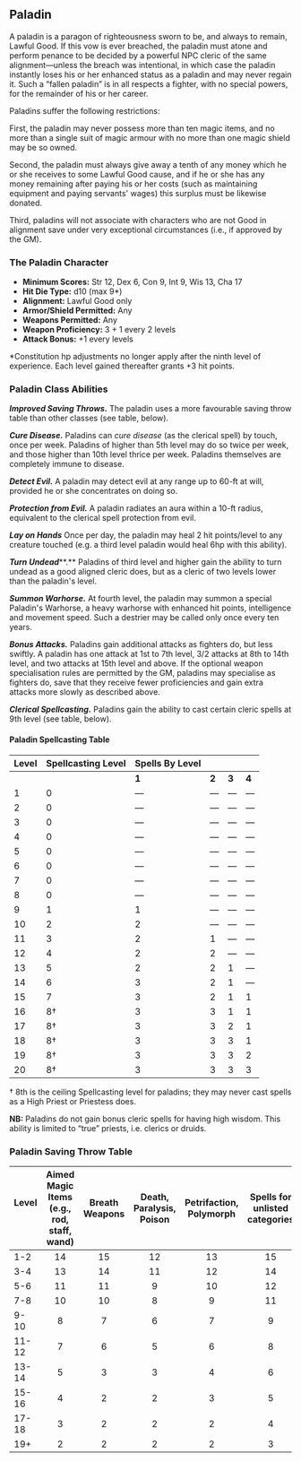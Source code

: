 ## Paladin

A paladin is a paragon of righteousness sworn to be, and always to remain, Lawful Good. If this vow is ever breached, the paladin must atone and perform penance to be decided by a powerful NPC cleric of the same alignment—unless the breach was intentional, in which case the paladin instantly loses his or her enhanced status as a paladin and may never regain it. Such a “fallen paladin” is in all respects a fighter, with no special powers, for the remainder of his or her career.

Paladins suffer the following restrictions:

First, the paladin may never possess more than ten magic items, and no more than a single suit of magic armour with no more than one magic shield may be so owned.

Second, the paladin must always give away a tenth of any money which he or she receives to some Lawful Good cause, and if he or she has any money remaining after paying his or her costs (such as maintaining equipment and paying servants' wages) this surplus must be likewise donated.

Third, paladins will not associate with characters who are not Good in alignment save under very exceptional circumstances (i.e., if approved by the GM).

### The Paladin Character

- **Minimum Scores:** Str 12, Dex 6, Con 9, Int 9, Wis 13, Cha 17
- **Hit Die Type:** d10 (max 9\*)
- **Alignment:** Lawful Good only
- **Armor/Shield Permitted:** Any
- **Weapons Permitted:** Any
- **Weapon Proficiency:** 3 + 1 every 2 levels
- **Attack Bonus:** +1 every levels

\*Constitution hp adjustments no longer apply after the ninth level of experience. Each level gained thereafter grants +3 hit points.

### Paladin Class Abilities

***Improved Saving Throws.*** The paladin uses a more favourable saving throw table than other classes (see table, below).

***Cure Disease.*** Paladins can *cure disease* (as the clerical spell) by touch, once per week. Paladins of higher than 5th level may do so twice per week, and those higher than 10th level thrice per week. Paladins themselves are completely immune to disease.

***Detect Evil.*** A paladin may detect evil at any range up to 60-ft at will, provided he or she concentrates on doing so.

***Protection from Evil.*** A paladin radiates an aura within a 10-ft radius, equivalent to the clerical spell protection from evil.

***Lay on Hands*** Once per day, the paladin may heal 2 hit points/level to any creature touched (e.g. a third level paladin would heal 6hp with this ability).

***Turn Undead*****.** Paladins of third level and higher gain the ability to turn undead as a good aligned cleric does, but as a cleric of two levels lower than the paladin's level.

***Summon Warhorse.*** At fourth level, the paladin may summon a special Paladin's Warhorse, a heavy warhorse with enhanced hit points, intelligence and movement speed. Such a destrier may be called only once every ten years.

***Bonus Attacks.*** Paladins gain additional attacks as fighters do, but less swiftly. A paladin has one attack at 1st to 7th level, 3/2 attacks at 8th to 14th level, and two attacks at 15th level and above. If the optional weapon specialisation rules are permitted by the GM, paladins may specialise as fighters do, save that they receive fewer proficiencies and gain extra attacks more slowly as described above.

***Clerical Spellcasting.*** Paladins gain the ability to cast certain cleric spells at 9th level (see table, below).

#### Paladin Spellcasting Table

| **Level** | **Spellcasting Level** | **Spells By Level** |     |     |     |
| --- | --- | --- | --- | --- | --- |
|     |     | **1** | **2** | **3** | **4** |
| 1   | 0   | —   | —   | —   | —   |
| 2   | 0   | —   | —   | —   | —   |
| 3   | 0   | —   | —   | —   | —   |
| 4   | 0   | —   | —   | —   | —   |
| 5   | 0   | —   | —   | —   | —   |
| 6   | 0   | —   | —   | —   | —   |
| 7   | 0   | —   | —   | —   | —   |
| 8   | 0   | —   | —   | —   | —   |
| 9   | 1   | 1   | —   | —   | —   |
| 10  | 2   | 2   | —   | —   | —   |
| 11  | 3   | 2   | 1   | —   | —   |
| 12  | 4   | 2   | 2   | —   | —   |
| 13  | 5   | 2   | 2   | 1   | —   |
| 14  | 6   | 3   | 2   | 1   | —   |
| 15  | 7   | 3   | 2   | 1   | 1   |
| 16  | 8†  | 3   | 3   | 1   | 1   |
| 17  | 8†  | 3   | 3   | 2   | 1   |
| 18  | 8†  | 3   | 3   | 3   | 1   |
| 19  | 8†  | 3   | 3   | 3   | 2   |
| 20  | 8†  | 3   | 3   | 3   | 3   |

† 8th is the ceiling Spellcasting level for paladins; they may never cast spells as a High Priest or Priestess does.

**NB:** Paladins do not gain bonus cleric spells for having high wisdom. This ability is limited to “true” priests, i.e. clerics or druids.

### Paladin Saving Throw Table

| **Level** &nbsp; &nbsp; | **Aimed Magic Items (e.g., rod, staff, wand)** | **Breath Weapons** | **Death, Paralysis, Poison** | **Petrifaction, Polymorph** | **Spells for unlisted categories** |
| --- |:---:|:---:|:---:|:---:|:---:|
| 1-2 | 14  | 15  | 12  | 13  | 15  |
| 3-4 | 13  | 14  | 11  | 12  | 14  |
| 5-6 | 11  | 11  | 9   | 10  | 12  |
| 7-8 | 10  | 10  | 8   | 9   | 11  |
| 9-10 | 8   | 7   | 6   | 7   | 9   |
| 11-12 | 7   | 6   | 5   | 6   | 8   |
| 13-14 | 5   | 3   | 3   | 4   | 6   |
| 15-16 | 4   | 2   | 2   | 3   | 5   |
| 17-18 | 3   | 2   | 2   | 2   | 4   |
| 19+ | 2   | 2   | 2   | 2   | 3   |
